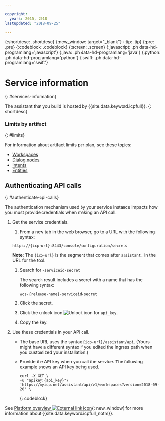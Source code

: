 ```yaml
---

copyright:
  years: 2015, 2018
lastupdated: "2018-09-25"

---
```


{:shortdesc: .shortdesc}
{:new_window: target="_blank"}
{:tip: .tip}
{:pre: .pre}
{:codeblock: .codeblock}
{:screen: .screen}
{:javascript: .ph data-hd-programlang='javascript'}
{:java: .ph data-hd-programlang='java'}
{:python: .ph data-hd-programlang='python'}
{:swift: .ph data-hd-programlang='swift'}

# Service information
{: #services-information}

The assistant that you build is hosted by {{site.data.keyword.icpfull}}.
{: shortdesc}

### Limits by artifact
{: #limits}

For information about artifact limits per plan, see these topics:

- [Workspaces](configure-workspace.html#workspace-limits)
- [Dialog nodes](dialog-build.html#dialog-node-limits)
- [Intents](intents.html#intent-limits)
- [Entities](entities.html#entity-limits)

## Authenticating API calls
{: #authenticate-api-calls}

The authentication mechanism used by your service instance impacts how you must provide credentials when making an API call.

1.  Get the service credentials.

    1.  From a new tab in the web browser, go to a URL with the following syntax:

      `https://{icp-url}:8443/console/configuration/secrets`

      **Note**: The `{icp-url}` is the segment that comes after `assistant.` in the URL for the tool.

    1.  Search for `-serviceid-secret`

        The search result includes a secret with a name that has the following syntax:

        `wcs-{release-name}-serviceid-secret`

    1.  Click the secret.
    1.  Click the unlock icon ![Unlock icon](images/unlock-api-icon.png) for `api_key`.
    1.  Copy the key.

1.  Use these credentials in your API call.

    - The base URL uses the syntax `{icp-url}/assistant/api`. (Yours might have a different syntax if you edited the Ingress path when you customized your installation.)
    - Provide the API key when you call the service. The following example shows an API key being used.

      ```curl
      curl -X GET \
      -u "apikey:{api_key}"\
      'https://myicp.net/assistant/api/v1/workspaces?version=2018-09-20' \
      ```
      {: codeblock}

See [Platform overview ![External link icon](../../icons/launch-glyph.svg "External link icon")](https://www.ibm.com/cloud/private){: new_window} for more information about {{site.data.keyword.icpfull_notm}}.
